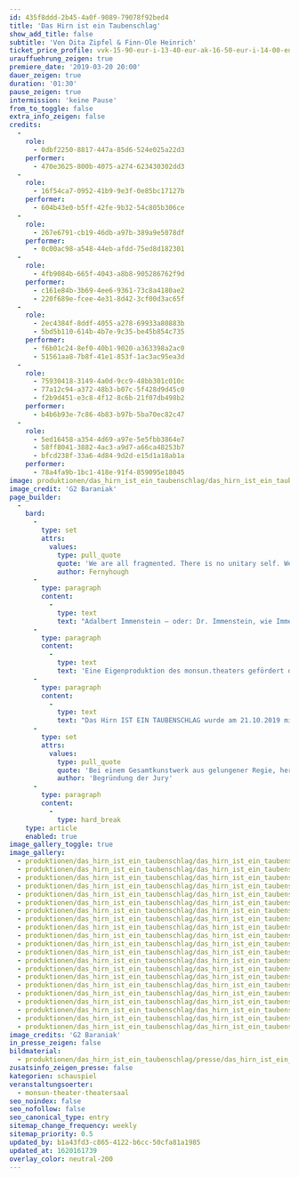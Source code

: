 ```yaml
---
id: 435f8ddd-2b45-4a0f-9089-79078f92bed4
title: 'Das Hirn ist ein Taubenschlag'
show_add_title: false
subtitle: 'Von Dita Zipfel & Finn-Ole Heinrich'
ticket_price_profile: vvk-15-90-eur-i-13-40-eur-ak-16-50-eur-i-14-00-eur
urauffuehrung_zeigen: true
premiere_date: '2019-03-20 20:00'
dauer_zeigen: true
duration: '01:30'
pause_zeigen: true
intermission: 'keine Pause'
from_to_toggle: false
extra_info_zeigen: false
credits:
  -
    role:
      - 0dbf2250-8817-447a-85d6-524e025a22d3
    performer:
      - 470e3625-800b-4075-a274-623430302dd3
  -
    role:
      - 16f54ca7-0952-41b9-9e3f-0e85bc17127b
    performer:
      - 604b43e0-b5ff-42fe-9b32-54c805b306ce
  -
    role:
      - 267e6791-cb19-46db-a97b-389a9e5078df
    performer:
      - 0c00ac98-a548-44eb-afdd-75ed8d182301
  -
    role:
      - 4fb9084b-665f-4043-a8b8-905286762f9d
    performer:
      - c161e84b-3b69-4ee6-9361-73c8a4180ae2
      - 220f689e-fcee-4e31-8d42-3cf00d3ac65f
  -
    role:
      - 2ec4384f-8ddf-4055-a278-69933a80883b
      - 5bd5b110-614b-4b7e-9c35-be45b854c735
    performer:
      - f6b01c24-8ef0-40b1-9020-a363398a2ac0
      - 51561aa8-7b8f-41e1-853f-1ac3ac95ea3d
  -
    role:
      - 75930418-3149-4a0d-9cc9-48bb301c010c
      - 77a12c94-a372-48b3-b07c-5f428d9d45c0
      - f2b9d451-e3c8-4f12-8c6b-21f07db498b2
    performer:
      - b4b6b93e-7c86-4b83-b97b-5ba70ec82c47
  -
    role:
      - 5ed16458-a354-4d69-a97e-5e5fbb3864e7
      - 58ff8041-3882-4ac3-a9d7-a66ca48253b7
      - bfcd238f-33a6-4d84-9d2d-e15d1a18ab1a
    performer:
      - 78a4fa9b-1bc1-418e-91f4-859095e18045
image: produktionen/das_hirn_ist_ein_taubenschlag/das_hirn_ist_ein_taubenschlag_20_c_g2_baraniak_2019.jpg
image_credit: 'G2 Baraniak'
page_builder:
  -
    bard:
      -
        type: set
        attrs:
          values:
            type: pull_quote
            quote: 'We are all fragmented. There is no unitary self. We are all in pieces, struggling to create the illusion of a coherent ‘me’ from moment to moment'
            author: Fernyhough
      -
        type: paragraph
        content:
          -
            type: text
            text: "Adalbert Immenstein – oder: Dr. Immenstein, wie Immenstein sich selber nennt – muss dringend lüften. Aufräumen. Aussortieren. Er muss das Oberstübchen entrümpeln, das er seit zweiundsechzigeinhalb Jahren vollmüllt, wie seine liebe Schwester es nennt, die alte Kuh. Hat ihm den ganzen Ärger eingebrockt, ihn bloßgestellt und angeklagt, unmöglich gemacht in der Gemeinschaft. Und das, wo er es war, der sich gekümmert hat. Aber so ist die Welt, undankbar. Während die liebe Schwester draußen in der Welt ihr verlottertes Hühnerleben tanzte, hat er die verehrte Frau Mutter gepflegt, ihren alten Körper auf Klo getragen und gewaschen. Jeden Tag seines Lebens mit ihr verbracht. Jetzt ist es vorbei und Immenstein sortiert und holt aus. Die können sich auf was gefasst machen.\_\_"
      -
        type: paragraph
        content:
          -
            type: text
            text: 'Eine Eigenproduktion des monsun.theaters gefördert durch die Behörde für Kultur und Medien Hamburg.'
      -
        type: paragraph
        content:
          -
            type: text
            text: "Das Hirn IST EIN TAUBENSCHLAG wurde am 21.10.2019 mit dem\_Theaterpreis Hamburg »Rolf Mares«\_in der Kategorie »Herausragende Komposition« (Clara Jochum & Hannes Wittmer) ausgezeichnet."
      -
        type: set
        attrs:
          values:
            type: pull_quote
            quote: 'Bei einem Gesamtkunstwerk aus gelungener Regie, hervorragendem Schauspiel, Kostüm, Bühne, Licht, Projektion und Musik, müsste man eigentlich alle Beteiligten auszeichnen. Bei der Produktion von »Das Hirn ist ein Taubenschlag« im monsun.theater muss aber in besonderem Maße die Musik von Clara Jochum und Hannes Wittmer hervorgehoben werden. Live gespielt unterstützen und akzentuieren Glockenspiel, Gitarre und Cello sowie elektronische Soundeffekte den Text von Dita Zipfel und Finn-Ole Heinrich. Die Töne und Klänge kommentieren und strukturieren den Redefluss von Adalbert Immenstein, verkörpert von Pablo Konrad. Ohne sich je aufzudrängen, verstärkt die Musik nicht nur in jeden Moment das Bühnengeschehen, sie macht die wirren Hirnströme Immensteins quasi hörbar. Eindrucksvoll und berührend!'
            author: 'Begründung der Jury'
      -
        type: paragraph
        content:
          -
            type: hard_break
    type: article
    enabled: true
image_gallery_toggle: true
image_gallery:
  - produktionen/das_hirn_ist_ein_taubenschlag/das_hirn_ist_ein_taubenschlag_32_c_g2_baraniak_2019.jpg
  - produktionen/das_hirn_ist_ein_taubenschlag/das_hirn_ist_ein_taubenschlag_05_c_g2_baraniak_2019.jpg
  - produktionen/das_hirn_ist_ein_taubenschlag/das_hirn_ist_ein_taubenschlag_31_c_g2_baraniak_2019.jpg
  - produktionen/das_hirn_ist_ein_taubenschlag/das_hirn_ist_ein_taubenschlag_30_c_g2_baraniak_2019.jpg
  - produktionen/das_hirn_ist_ein_taubenschlag/das_hirn_ist_ein_taubenschlag_29_c_g2_baraniak_2019.jpg
  - produktionen/das_hirn_ist_ein_taubenschlag/das_hirn_ist_ein_taubenschlag_28_c_g2_baraniak_2019.jpg
  - produktionen/das_hirn_ist_ein_taubenschlag/das_hirn_ist_ein_taubenschlag_27_c_g2_baraniak_2019.jpg
  - produktionen/das_hirn_ist_ein_taubenschlag/das_hirn_ist_ein_taubenschlag_26_c_g2_baraniak_2019.jpg
  - produktionen/das_hirn_ist_ein_taubenschlag/das_hirn_ist_ein_taubenschlag_24_c_g2_baraniak_2019.jpg
  - produktionen/das_hirn_ist_ein_taubenschlag/das_hirn_ist_ein_taubenschlag_22_c_g2_baraniak_2019.jpg
  - produktionen/das_hirn_ist_ein_taubenschlag/das_hirn_ist_ein_taubenschlag_20_c_g2_baraniak_2019.jpg
  - produktionen/das_hirn_ist_ein_taubenschlag/das_hirn_ist_ein_taubenschlag_17_c_g2_baraniak_2019.jpg
  - produktionen/das_hirn_ist_ein_taubenschlag/das_hirn_ist_ein_taubenschlag_16_c_g2_baraniak_2019.jpg
  - produktionen/das_hirn_ist_ein_taubenschlag/das_hirn_ist_ein_taubenschlag_14_c_g2_baraniak_2019.jpg
  - produktionen/das_hirn_ist_ein_taubenschlag/das_hirn_ist_ein_taubenschlag_15_c_g2_baraniak_2019.jpg
  - produktionen/das_hirn_ist_ein_taubenschlag/das_hirn_ist_ein_taubenschlag_12_c_g2_baraniak_2019.jpg
  - produktionen/das_hirn_ist_ein_taubenschlag/das_hirn_ist_ein_taubenschlag_11_c_g2_baraniak_2019.jpg
  - produktionen/das_hirn_ist_ein_taubenschlag/das_hirn_ist_ein_taubenschlag_09_c_g2_baraniak_2019.jpg
  - produktionen/das_hirn_ist_ein_taubenschlag/das_hirn_ist_ein_taubenschlag_07_c_g2_baraniak_2019.jpg
  - produktionen/das_hirn_ist_ein_taubenschlag/das_hirn_ist_ein_taubenschlag_08_c_g2_baraniak_2019.jpg
  - produktionen/das_hirn_ist_ein_taubenschlag/das_hirn_ist_ein_taubenschlag_06_c_g2_baraniak_2019.jpg
image_credits: 'G2 Baraniak'
in_presse_zeigen: false
bildmaterial:
  - produktionen/das_hirn_ist_ein_taubenschlag/presse/das_hirn_ist_ein_taubenschlag_c_g2_baraniak_monsun.zip
zusatsinfo_zeigen_presse: false
kategorien: schauspiel
veranstaltungsoerter:
  - monsun-theater-theatersaal
seo_noindex: false
seo_nofollow: false
seo_canonical_type: entry
sitemap_change_frequency: weekly
sitemap_priority: 0.5
updated_by: b1a43fd3-c865-4122-b6cc-50cfa81a1985
updated_at: 1620161739
overlay_color: neutral-200
---
```

